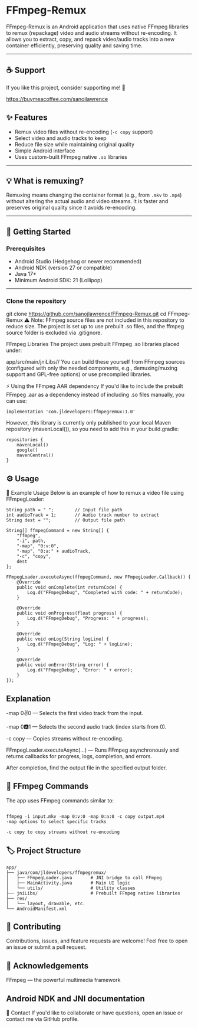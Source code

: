 # FFmpeg-Remux

FFmpeg-Remux is an Android application that uses native FFmpeg libraries to remux (repackage) video and audio streams without re-encoding. It allows you to extract, copy, and repack video/audio tracks into a new container efficiently, preserving quality and saving time.

---
## ☕ Support

If you like this project, consider supporting me! 💙

https://buymeacoffee.com/sanojlawrence


## ✨ Features

- Remux video files without re-encoding (`-c copy` support)
- Select video and audio tracks to keep
- Reduce file size while maintaining original quality
- Simple Android interface
- Uses custom-built FFmpeg native `.so` libraries

---

## 💡 What is remuxing?

Remuxing means changing the container format (e.g., from `.mkv` to `.mp4`) without altering the actual audio and video streams. It is faster and preserves original quality since it avoids re-encoding.

---

## 🚀 Getting Started

### Prerequisites

- Android Studio (Hedgehog or newer recommended)
- Android NDK (version 27 or compatible)
- Java 17+
- Minimum Android SDK: 21 (Lollipop)

---

### Clone the repository

git clone https://github.com/sanojlawrence/FFmpeg-Remux.git
cd FFmpeg-Remux
⚠️ Note: FFmpeg source files are not included in this repository to reduce size. The project is set up to use prebuilt .so files, and the ffmpeg source folder is excluded via .gitignore.

FFmpeg Libraries
The project uses prebuilt FFmpeg .so libraries placed under:

app/src/main/jniLibs/<ABI>/
You can build these yourself from FFmpeg sources (configured with only the needed components, e.g., demuxing/muxing support and GPL-free options) or use precompiled libraries.


⚡ Using the FFmpeg AAR dependency
If you'd like to include the prebuilt FFmpeg .aar as a dependency instead of including .so files manually, you can use:

```
implementation 'com.jldevelopers:ffmpegremux:1.0'
```
However, this library is currently only published to your local Maven repository (mavenLocal()), so you need to add this in your build.gradle:

```
repositories {
    mavenLocal()
    google()
    mavenCentral()
}
```

## ⚙️ Usage
🏃 Example Usage
Below is an example of how to remux a video file using FFmpegLoader:

```
String path = " ";        // Input file path
int audioTrack = 1;       // Audio track number to extract
String dest = "";         // Output file path

String[] ffmpegCommand = new String[] {
    "ffmpeg",
    "-i", path,
    "-map", "0:v:0",
    "-map", "0:a:" + audioTrack,
    "-c", "copy",
    dest
};

FFmpegLoader.executeAsync(ffmpegCommand, new FFmpegLoader.Callback() {
    @Override
    public void onComplete(int returnCode) {
        Log.d("FFmpegDebug", "Completed with code: " + returnCode);
    }

    @Override
    public void onProgress(float progress) {
        Log.d("FFmpegDebug", "Progress: " + progress);
    }

    @Override
    public void onLog(String logLine) {
        Log.d("FFmpegDebug", "Log: " + logLine);
    }

    @Override
    public void onError(String error) {
        Log.d("FFmpegDebug", "Error: " + error);
    }
});
```
## Explanation
-map 0:v:0 — Selects the first video track from the input.

-map 0:a:1 — Selects the second audio track (index starts from 0).

-c copy — Copies streams without re-encoding.

FFmpegLoader.executeAsync(...) — Runs FFmpeg asynchronously and returns callbacks for progress, logs, completion, and errors.

After completion, find the output file in the specified output folder.

## 💬 FFmpeg Commands
The app uses FFmpeg commands similar to:

```

ffmpeg -i input.mkv -map 0:v:0 -map 0:a:0 -c copy output.mp4
-map options to select specific tracks

-c copy to copy streams without re-encoding
```
##  🏷️ Project Structure
```
app/
├── java/com/jldevelopers/ffmpegremux/
│   ├── FFmpegLoader.java       # JNI bridge to call FFmpeg
│   ├── MainActivity.java       # Main UI logic
│   └── utils/                  # Utility classes
├── jniLibs/                    # Prebuilt FFmpeg native libraries
├── res/
│   └── layout, drawable, etc.
└── AndroidManifest.xml
```

## 💙 Contributing
Contributions, issues, and feature requests are welcome!
Feel free to open an issue or submit a pull request.

## 🙏 Acknowledgements
FFmpeg — the powerful multimedia framework

## Android NDK and JNI documentation

📧 Contact
If you'd like to collaborate or have questions, open an issue or contact me via GitHub profile.

